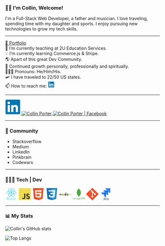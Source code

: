 ### 👋🏻 I'm Collin, Welcome! 
I'm a Full-Stack Web Developer, a father and musician. I love traveling, spending time with my daughter and sports. I enjoy pursuing new technologies to grow my tech skills.

<hr/>

<div>
  <a href="http://cporter.herokuapp.com/">📝 Portfolio</a>
</div>
<div>
  <a>🔭 I’m currently teaching at 2U Education Services.</a>
</div>
<div>
  <a>💡 I’m currently learning Commerce.js & Stripe.</a>
</div>
<div>
  <a>🌎 Apart of this great Dev Community. </a>
</div>
<div>
  <a>🔑 Continued growth personally, professionally and spiritually.</a>
</div>
<div>
  <a>👱🏼‍♂️ Pronouns: He/Him/His.</a>
</div>
<div>
  <a>🛩 I have traveled to 22/50 US states.</a>
</div>
<div>
  📫 How to reach me: <img height="20px" width="20px" src="https://github.com/devicons/devicon/blob/master/icons/linkedin/linkedin-original.svg"></img>
</div>

<hr/>

<a href="https://www.linkedin.com/in/collin-porter-7b65311a8/">
<img height="50px" width="50px" src="https://github.com/devicons/devicon/blob/master/icons/linkedin/linkedin-original.svg" />
</a>
<a href="https://www.instagram.com/thewalsterofficial/">
<img align="center" alt="Collin Porter" width="22px" src="https://cdn.jsdelivr.net/npm/simple-icons@v3/icons/instagram.svg" />
</a>
<a href="https://www.facebook.com/portercol/">
<img align="center" alt="Collin Porter | Facebook" width="22px" src="https://cdn.jsdelivr.net/npm/simple-icons@v3/icons/youtube.svg" />
</a>

<hr/>

### 👥 Community
- Stackoverflow
- Medium
- LinkedIn
- Pinkbrain
- Codewars

<hr/>

### 👨🏼‍💻 Tech | Dev
<div>
  <img src="https://github.com/devicons/devicon/blob/master/icons/react/react-original-wordmark.svg" height="40px" width="40px"></img>
  <img src="https://github.com/devicons/devicon/blob/master/icons/javascript/javascript-original.svg" height="40px" width="40px"></img>
  <img src="https://github.com/devicons/devicon/blob/master/icons/html5/html5-original.svg" height="40px" width="40px"></img>
  <img src="https://github.com/devicons/devicon/blob/master/icons/css3/css3-original.svg" height="40px" width="40px"></img>
  <img src="https://github.com/devicons/devicon/blob/master/icons/nodejs/nodejs-original-wordmark.svg" height="40px" width="40px"></img>
  <img src="https://github.com/devicons/devicon/blob/master/icons/mongodb/mongodb-plain-wordmark.svg" height="40px" width="40px"></img>
  <img src="https://github.com/devicons/devicon/blob/master/icons/git/git-original.svg" height="40px" width="40px"></img>
  <img src="https://github.com/devicons/devicon/blob/master/icons/jira/jira-original-wordmark.svg" height="40px" width="40px"></img>
</div>
  
<hr/>
<!--- <code><img height="20" src=""></code>
<code><img height="20" src=""></code>
<code><img height="20" src=""></code>
<code><img height="20" src=""></code>
<code><img height="20" src=""></code> --->

### 📊 My Stats

![Collin's GitHub stats](https://github-readme-stats.vercel.app/api?username=portercol&show_icons=true&theme=radical)

![Top Langs](https://github-readme-stats.vercel.app/api/top-langs/?username=portercol&layout=compact&theme=radical)
